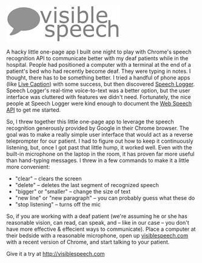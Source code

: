 <img src="visible-speech.png" />

A hacky little one-page app I built one night to play with Chrome's speech recognition API to communicate better 
with my deaf patients while in the hospital. People had positioned a computer with a terminal at the end of a patient's bed who had recently become deaf. They were typing in notes. I thought, there has to be something better. I tried a handful of phone apps (like [Live Caption](http://www.livecaptionapp.com/)) with some success, but then discovered [Speech Logger](https://speechlogger.appspot.com/en/). Speech Logger's real-time voice-to-text was a better option, but the user interface was cluttered with features we didn't need. Fortunately, the nice people at Speech Logger were kind enough to document the [Web Speech API](https://speechlogger.appspot.com/en/) to get me started.

So, I threw together this little one-page app to leverage the speech recognition generously provided by Google in their Chrome browser. The goal was to make a really simple user interface that would act as a reverse teleprompter for our patient. I had to figure out how to keep it continuously listening, but, once I got past that little hump, it worked well. Even with the built-in microphone on the laptop in the room, it has proven far more useful than hand-typing messages. I threw in a few commands to make it a little more convenient:

* "clear" – clears the screen
* "delete" – deletes the last segment of recognized speech
* "bigger" or "smaller" – change the size of text
* "new line" or "new paragraph" – you can probably guess what these do
* "stop listening" – turns off the mic

So, if you are working with a deaf patient (we're assuming he or she has reasonable vision, can read, can speak, and – like in our case – you don't have more effective &amp; effecient ways to communicate). Place a computer at their bedside with a reasonable microphone, open up [visiblespeech.com](http://visiblespeech.com) with a recent version of Chrome, and start talking to your patient.

Give it a try at http://visiblespeech.com
